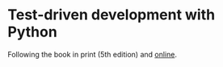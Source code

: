 # Test-driven development with Python
Following the book in print (5th edition) and [online](https://www.obeythetestinggoat.com/).

